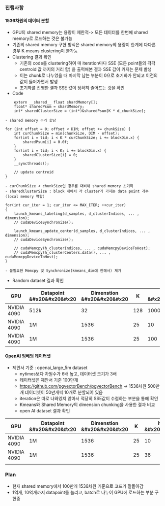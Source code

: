 ### 진행사항

#### 1536차원의 데이터 분할
+ GPU의 shared memory는 용량이 제한적-> 모든 데이터를 한번에 shared memory로 로드하는 것은 불가능
+ 기존의 shared memory 구현 방식은 shared memory의 용량이 한계에 다다른 경우 K-means clustering이 불가능
+ Clustering 결과 확인
	+ 기존의 code를 clustering하여 매 iteration마다 SSE (모든 point들의 각각 centroid 값 까지의 거리 합) 을 출력해본 결과 SSE 값이 커지는 문제 발생
	+ 이는 chunk로 나누었을 때 마지막 남는 부분이 0으로 초기화가 안되고 이전의 값이 들어가면서 발생
	+ 초기화를 진행한 결과 SSE 값이 정확히 줄어드는 것을 확인
+ Code
```
    extern __shared__ float shardMemory[];
    float* sharedPsum = shardMemory;
    int* sharedClusterSize = (int*)&sharedPsum[K * d_chunkSize];
```
	- shared memory 추가 할당
```
for (int offset = 0; offset < DIM; offset += chunkSize) {
	int curChunkSize = min(chunkSize, DIM - offset);
	for(int i = tid; i < K * curChunkSize; i += blockDim.x) {
		sharedPsum[i] = 0.0f;
	}
	for(int i = tid; i < K; i += blockDim.x) {
		sharedClusterSize[i] = 0;
	}
	__syncthreads();
	
	// update centroid
}
```
	- curChunkSize < chunkSize인 경우를 대비해 shared memory 초기화
	- sharedClusterSize : block 내에서 각 cluster가 가지는 data point 개수
	(local memory 역할)
```
for(int cur_iter = 1; cur_iter <= MAX_ITER; ++cur_iter)
{
	launch_kmeans_labeling(d_samples, d_clusterIndices, ... , dimension);
	// cudaDeviceSynchronize();

	launch_kmeans_update_center(d_samples, d_clusterIndices, ... , dimension);
	// cudaDeviceSynchronize();

	// cudaMemcpy(h_clusterIndices, ... , cudaMemcpyDeviceToHost);
	// cudaMemcpy(h_clusterCenters.data(), ... , cudaMemcpyDeviceToHost);
}
```
	- 불필요한 Memcpy 및 Synchronize(kmeans_dim에 한해서) 제거

+  Random dataset 결과 확인

| GPU         | Datapoint &#x20&#x20&#x20 | Dimenstion &#x20&#x20&#x20 | K   | iteration &#x20&#x20&#x20 | <span style="color: yellow;">execution time (s)</span>&#x20&#x20&#x20 |
| ----------- | ------------------------- | -------------------------- | --- | ------------------------- | --------------------------------------------------------------------- |
| NVIDIA 4090 | 512k                      | 32                         | 128 | 1000                      | 0.343                                                                 |
| NVIDIA 4090 | 1M                        | 1536                       | 25  | 10                        | 3.229                                                                 |
| NVIDIA 4090 | 1M                        | 1536                       | 25  | 100                       | 32.255                                                                |

#### OpenAI 임베딩 데이터셋
+ 제안서 기준 : openai_large_5m dataset
	+ nytimes보다 차원수가 6배 높고, 데이터셋 크기가 3배
	+ 데이터셋은 제안서 기준 100만개
	+ https://github.com/pgvectorBench/pgvectorBench -> 1536차원 500만개 데이터셋이 50만개씩 10개로 분할되어 있음
	+ iteration은 따로 나와있지 않아서 적당히 SSE값이 수렴하는 부분을 통해 확인
	+ Kmeans와 Shared Memory의 dimension chunking을 사용한 결과 비교
	+ open AI dataset 결과 확인

| GPU         | Datapoint &#x20&#x20&#x20 | Dimenstion &#x20&#x20&#x20 | K   | iteration &#x20&#x20&#x20 | <span style="color: yellow;">execution time (s)</span>&#x20&#x20&#x20 |
| ----------- | ------------------------- | -------------------------- | --- | ------------------------- | --------------------------------------------------------------------- |
| NVIDIA 4090 | 1M                        | 1536                       | 25  | 10                        | 3.256->1.626                                                          |
| NVIDIA 4090 | 1M                        | 1536                       | 25  | 36                        | 11.68->5.753                                                          |
|             |                           |                            |     |                           |                                                                       |



### Plan
+ 현재 shared memory에서 100만개 1536차원 기준으로 코드가 잘돌아감
+ 1억개, 10억개까지 datapoint를 늘리고, batch로 나누어 GPU에 로드하는 부분 구현중